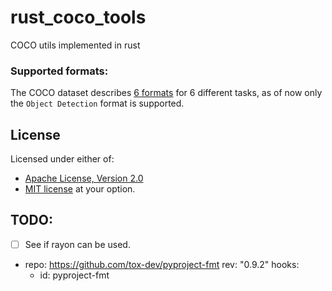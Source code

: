 # rust_coco_tools
COCO utils implemented in rust

### Supported formats:
The COCO dataset describes [6 formats](https://cocodataset.org/#format-data) for 6 different tasks, as of now only the `Object Detection` format is supported.

## License
Licensed under either of:
- [Apache License, Version 2.0](http://www.apache.org/licenses/LICENSE-2.0)
- [MIT license](http://opensource.org/licenses/MIT)
at your option.

## TODO:
- [ ] See if rayon can be used.

- repo: https://github.com/tox-dev/pyproject-fmt
  rev: "0.9.2"
  hooks:
    - id: pyproject-fmt
